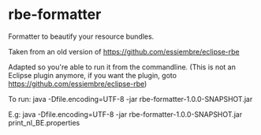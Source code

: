 # rbe-formatter

Formatter to beautify your resource bundles.

Taken from an old version of https://github.com/essiembre/eclipse-rbe

Adapted so you're able to run it from the commandline. (This is not an Eclipse plugin anymore, if you want the plugin, goto https://github.com/essiembre/eclipse-rbe)

To run: java -Dfile.encoding=UTF-8 -jar rbe-formatter-1.0.0-SNAPSHOT.jar <your ugly properties file.properties>

E.g: java -Dfile.encoding=UTF-8 -jar rbe-formatter-1.0.0-SNAPSHOT.jar print_nl_BE.properties
